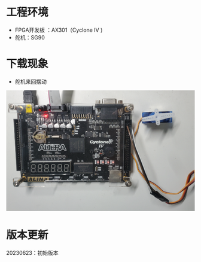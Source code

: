 # 工程环境

+ FPGA开发板 ：AX301（Cyclone IV )
+ 舵机：SG90



# 下载现象

- 舵机来回摆动

![Finish](Finish.png)



# 版本更新

20230623：初始版本
